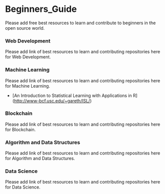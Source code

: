 # Beginners_Guide
Please add free best resources to learn and contribute to beginners in the open source world.  


### Web Development
Please add link of best resources to learn and contributing repositories here for Web Development.

### Machine Learning
Please add link of best resources to learn and contributing repositories here for Machine Learning.
- [An Introduction to Statistical Learning with Applications in R] (http://www-bcf.usc.edu/~gareth/ISL/)

### Blockchain
Please add link of best resources to learn and contributing repositories here for Blockchain.

### Algorithm and Data Structures
Please add link of best resources to learn and contributing repositories here for Algorithm and Data Structures.

### Data Science
Please add link of best resources to learn and contributing repositories here for Data Science.
